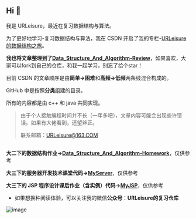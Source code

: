 ## Hi 👋
我是 URLeisure，最近在复习数据结构与算法。

为了更好地学习-复习数据结构与算法，我在 CSDN 开启了我的专栏-[URLeisure的数据结构之旅](https://blog.csdn.net/weixin_50564032/category_11588008.html?spm=1001.2014.3001.5482)。

**我也将文章整理到了[Data_Structure_And_Algorithm-Review](https://github.com/URLeisure/Data_Structure_And_Algorithm-Review)**，如果喜欢，大家可以fork到自己的仓库，和我一起学习，别忘了给个star！

目前 CSDN 的文章顺序是由**简单->困难**和**高频->低频**两条线混合构成的。

GitHub 中是按照**分类**组建的目录。

所有的内容都是由 c++ 和 java 共同实现。

>由于个人接触编程时间并不长（一年多吧），文章内容可能会出现些许错误。如果有大佬看到，还望斧正。
>
>联系邮箱：URLeisure@163.COM

## 

**大二下的数据结构作业->[Data_Structure_And_Algorithm-Homework](https://github.com/URLeisure/Data_Structure_And_Algorithm-Homework)**，仅供参考


**大三下的服务器开发技术课堂代码->[MyServer](https://github.com/URLeisure/MyServers)**，仅供参考


**大三下的 JSP 程序设计课后作业（含实例）代码->[MyJSP](https://github.com/URLeisure/MyJSP)**，仅供参考

* 如果想换种阅读体验，可以关注我的微信**公众号**：**URLeisure的复习仓库**

![image](https://user-images.githubusercontent.com/77525267/170495037-0beac1ae-d1d9-4236-8a68-32ab1095e33c.png)


<!--
**URLeisure/URLeisure** is a ✨ _special_ ✨ repository because its `README.md` (this file) appears on your GitHub profile.

Here are some ideas to get you started:

- 🔭 I’m currently working on ...
- 🌱 I’m currently learning ...
- 👯 I’m looking to collaborate on ...
- 🤔 I’m looking for help with ...
- 💬 Ask me about ...
- 📫 How to reach me: ...
- 😄 Pronouns: ...
- ⚡ Fun fact: ...
-->
